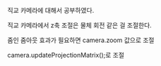직교 카메라에 대해서 공부하였다.

직교 카메라에서 z축 조절은 물체 회전 같은 걸 조절한다.   

줌인 줌아웃 효과가 필요하면 camera.zoom 값으로 조절

camera.updateProjectionMatrix();로 조절